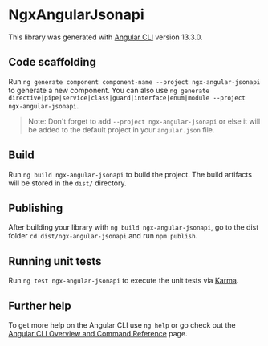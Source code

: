 # NgxAngularJsonapi

This library was generated with [Angular CLI](https://github.com/angular/angular-cli) version 13.3.0.

## Code scaffolding

Run `ng generate component component-name --project ngx-angular-jsonapi` to generate a new component. You can also use `ng generate directive|pipe|service|class|guard|interface|enum|module --project ngx-angular-jsonapi`.
> Note: Don't forget to add `--project ngx-angular-jsonapi` or else it will be added to the default project in your `angular.json` file. 

## Build

Run `ng build ngx-angular-jsonapi` to build the project. The build artifacts will be stored in the `dist/` directory.

## Publishing

After building your library with `ng build ngx-angular-jsonapi`, go to the dist folder `cd dist/ngx-angular-jsonapi` and run `npm publish`.

## Running unit tests

Run `ng test ngx-angular-jsonapi` to execute the unit tests via [Karma](https://karma-runner.github.io).

## Further help

To get more help on the Angular CLI use `ng help` or go check out the [Angular CLI Overview and Command Reference](https://angular.io/cli) page.
